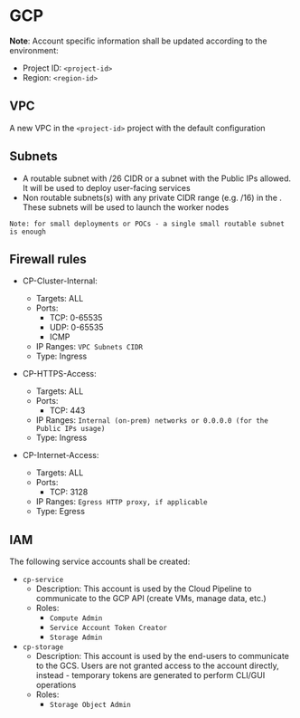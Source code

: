 # GCP 

**Note**: Account specific information shall be updated according to the environment:

* Project ID: `<project-id>`
* Region: `<region-id>`

## VPC

A new VPC in the `<project-id>` project with the default configuration

## Subnets

* A routable subnet with /26 CIDR or a subnet with the Public IPs allowed. It will be used to deploy user-facing services
* Non routable subnets(s) with any private CIDR range (e.g. /16) in the <region-id>. These subnets will be used to launch the worker nodes

```
Note: for small deployments or POCs - a single small routable subnet is enough
```
 
## Firewall rules

* CP-Cluster-Internal:
  * Targets: ALL
  * Ports:
    * TCP: 0-65535
    * UDP: 0-65535
    * ICMP
  * IP Ranges: `VPC Subnets CIDR`
  * Type: Ingress

* CP-HTTPS-Access:
  * Targets: ALL
  * Ports:
    * TCP: 443
  * IP Ranges: `Internal (on-prem) networks or 0.0.0.0 (for the Public IPs usage)`
  * Type: Ingress

* CP-Internet-Access:
  * Targets: ALL
  * Ports:
    * TCP: 3128
  * IP Ranges: `Egress HTTP proxy, if applicable`
  * Type: Egress

## IAM

The following service accounts shall be created:
* `cp-service`
  * Description: This account is used by the Cloud Pipeline to communicate to the GCP API (create VMs, manage data, etc.)
  * Roles:
    * `Compute Admin`
    * `Service Account Token Creator`
    * `Storage Admin`
* `cp-storage`
  * Description: This account is used by the end-users to communicate to the GCS. Users are not granted access to the account directly, instead - temporary tokens are generated to perform CLI/GUI operations
  * Roles:
    * `Storage Object Admin`
